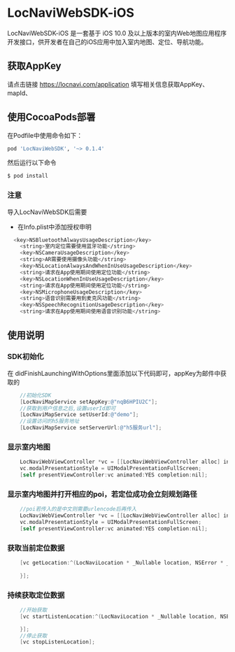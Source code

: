 # LocNaviWebSDK-iOS

LocNaviWebSDK-iOS 是一套基于 iOS 10.0 及以上版本的室内Web地图应用程序开发接口，供开发者在自己的iOS应用中加入室内地图、定位、导航功能。

## 获取AppKey
请点击链接 https://locnavi.com/application 填写相关信息获取AppKey、mapId、

## 使用CocoaPods部署
在Podfile中使用命令如下：
```bash
pod 'LocNaviWebSDK', '~> 0.1.4'
```
然后运行以下命令

```bash
$ pod install
```
### 注意
导入LocNaviWebSDK后需要
- 在Info.plist中添加授权申明
```bash
  <key>NSBluetoothAlwaysUsageDescription</key>
	<string>室内定位需要使用蓝牙功能</string>
	<key>NSCameraUsageDescription</key>
	<string>AR需要使用摄像头功能</string>
	<key>NSLocationAlwaysAndWhenInUseUsageDescription</key>
	<string>请求在App使用期间使用定位功能</string>
	<key>NSLocationWhenInUseUsageDescription</key>
	<string>请求在App使用期间使用定位功能</string>
	<key>NSMicrophoneUsageDescription</key>
	<string>语音识别需要用到麦克风功能</string>
	<key>NSSpeechRecognitionUsageDescription</key>
	<string>请求在App使用期间使用语音识别功能</string>
  ```
  
## 使用说明
### SDK初始化
  在 didFinishLaunchingWithOptions里面添加以下代码即可，appKey为邮件中获取的
```objective-c
    //初始化SDK
    [LocNaviMapService setAppKey:@"nqB6HPIU2C"];
    //获取到用户信息之后,设置userId即可
    [LocNaviMapService setUserId:@"demo"];
    //设置访问的h5服务地址
    [LocNaviMapService setServerUrl:@"h5服务url"];
```
### 显示室内地图
```objective-c
    LocNaviWebViewController *vc = [[LocNaviWebViewController alloc] initWithMapId:@"HHrzBwF5dY"];
    vc.modalPresentationStyle = UIModalPresentationFullScreen;
    [self presentViewController:vc animated:YES completion:nil];
```

### 显示室内地图并打开相应的poi，若定位成功会立刻规划路径
```objective-c
    //poi若传入的是中文则需要urlencode后再传入
    LocNaviWebViewController *vc = [[LocNaviWebViewController alloc] initWithMapId:@"HHrzBwF5dY" poi:@"123"];
    vc.modalPresentationStyle = UIModalPresentationFullScreen;
    [self presentViewController:vc animated:YES completion:nil];
```

### 获取当前定位数据
```objective-c
    [vc getLocation:^(LocNaviLocation * _Nullable location, NSError * _Nullable error) {
        
    }];
```

### 持续获取定位数据
```objective-c
    //开始获取
    [vc startListenLocation:^(LocNaviLocation * _Nullable location, NSError * _Nullable error) {

    }];
    //停止获取
    [vc stopListenLocation];
```

